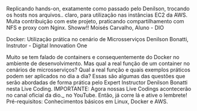 Replicando hands-on, exatamente como passado pelo Denilson, trocando os hosts nos arquivos.. claro, para utilização nas instâncias EC2 da AWS.
Muita contribuição com este projeto, praticando compartilhamento com NFS e proxy com Nginx. Showw!!
Moisés Carvalho, Aluno - DIO

Docker: Utilização prática no cenário de Microsserviços
Denilson Bonatti, Instrutor - Digital Innovation One

Muito se tem falado de containers e consequentemente do Docker no ambiente de desenvolvimento. Mas qual a real função de um container no cenários de microsserviços? Qual a real função e quais exemplos práticos podem ser aplicados no dia a dia? Essas são algumas das questões que serão abordadas de forma prática pelo Expert Instructor Denilson Bonatti nesta Live Coding. IMPORTANTE: Agora nossas Live Codings acontecerão no canal oficial da dio._ no YouTube. Então, já corre lá e ative o lembrete! Pré-requisitos: Conhecimentos básicos em Linux, Docker e AWS.
